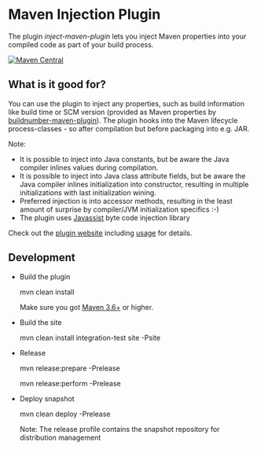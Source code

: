 Maven Injection Plugin
==================================

The plugin *inject-maven-plugin* lets you inject Maven properties into your compiled code as part of your build process.

[![Maven Central](https://img.shields.io/maven-central/v/de.m3y.maven/inject-maven-plugin.svg)](http://search.maven.org/#search%7Cga%7C1%7Cde.m3y.maven.inject-maven-plugin)

What is it good for?
--------------------

You can use the plugin to inject any properties, such as build information like build time or SCM version (provided as Maven properties by [buildnumber-maven-plugin]).
The plugin hooks into the Maven lifecycle process-classes - so after compilation but before packaging into e.g. JAR.

Note:
* It is possible to inject into Java constants, but be aware the Java compiler inlines values during compilation.
* It is possible to inject into Java class attribute fields, but be aware the Java compiler inlines initialization into constructor,
  resulting in multiple initializations with last initialization wining.
* Preferred injection is into accessor methods, resulting in the least amount of surprise by compiler/JVM initialization specifics :-)
* The plugin uses [Javassist](https://www.javassist.org/) byte code injection library

Check out the [plugin website][site] including [usage][site_usage] for details.

[site]: http://marcelmay.github.io/inject-maven-plugin/
[site_usage]: https://marcelmay.github.io/inject-maven-plugin/usage.html
[repo-snapshot]: https://oss.sonatype.org/content/repositories/snapshots/de/m3y/maven/inject-maven-plugin/
[buildnumber-maven-plugin]: https://github.com/mojohaus/buildnumber-maven-plugin

Development
-----------

* Build the plugin

    mvn clean install

  Make sure you got [Maven 3.6+][maven_download] or higher.

* Build the site

    mvn clean install integration-test site -Psite

* Release

    mvn release:prepare -Prelease

    mvn release:perform -Prelease

* Deploy snapshot

    mvn clean deploy -Prelease

  Note: The release profile contains the snapshot repository for distribution management

[maven_download]: http://maven.apache.org
